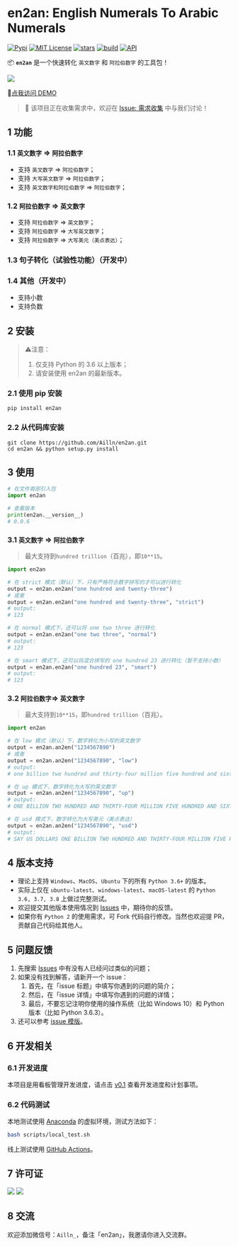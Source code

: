 # en2an: English Numerals To Arabic Numerals

[![Pypi](https://img.shields.io/pypi/v/en2an.svg)](https://pypi.org/project/en2an/)
[![MIT License](https://img.shields.io/badge/license-MIT-green.svg)](https://github.com/Ailln/en2an/blob/master/LICENSE)
[![stars](https://img.shields.io/github/stars/Ailln/en2an.svg)](https://github.com/Ailln/en2an/stargazers)
[![build](https://github.com/Ailln/en2an/workflows/build/badge.svg)](https://github.com/Ailln/cn2an/actions?query=workflow%3Abuild)
[![API](https://img.shields.io/badge/API-reference-pink.svg)](https://github.com/Ailln/en2an/wiki/API)

📦 **`en2an`** 是一个快速转化 `英文数字` 和 `阿拉伯数字` 的工具包！

[![](https://ailln.oss-cn-hangzhou.aliyuncs.com/github/en2an/en2an-site-v0.0.6.png)](https://www.dovolopor.com/en2an)

🔗[点我访问 DEMO](https://www.dovolopor.com/en2an)

> 🎈 该项目正在收集需求中，欢迎在 [Issue: 需求收集](https://github.com/Ailln/en2an/issues/1) 中与我们讨论！

## 1 功能

### 1.1 `英文数字` => `阿拉伯数字`

- 支持 `英文数字` => `阿拉伯数字`；
- 支持 `大写英文数字` => `阿拉伯数字`；
- 支持 `英文数字和阿拉伯数字` => `阿拉伯数字`；

### 1.2 `阿拉伯数字` => `英文数字`

- 支持 `阿拉伯数字` => `英文数字`；
- 支持 `阿拉伯数字` => `大写英文数字`；
- 支持 `阿拉伯数字` => `大写美元（美点表达）`；

### 1.3 句子转化（试验性功能）（开发中）

### 1.4 其他（开发中）

- 支持小数
- 支持负数

## 2 安装

> ⚠️注意：
> 1. 仅支持 Python 的 3.6 以上版本；
> 2. 请安装使用 en2an 的最新版本。

### 2.1 使用 pip 安装

```shell
pip install en2an
```

### 2.2 从代码库安装

```shell
git clone https://github.com/Ailln/en2an.git
cd en2an && python setup.py install
```

## 3 使用

```python
# 在文件首部引入包
import en2an

# 查看版本
print(en2an.__version__)
# 0.0.6
```

### 3.1 `英文数字` => `阿拉伯数字`

> 最大支持到`hundred trillion`（百兆），即`10**15`。

```python
import en2an

# 在 strict 模式（默认）下，只有严格符合数字拼写的才可以进行转化
output = en2an.en2an("one hundred and twenty-three")
# 或者
output = en2an.en2an("one hundred and twenty-three", "strict")
# output:
# 123

# 在 normal 模式下，还可以将 one two three 进行转化
output = en2an.en2an("one two three", "normal")
# output:
# 123

# 在 smart 模式下，还可以将混合拼写的 one hundred 23 进行转化（暂不支持小数）
output = en2an.en2an("one hundred 23", "smart")
# output:
# 123

```

### 3.2 `阿拉伯数字`=> `英文数字`

> 最大支持到`10**15`，即`hundred trillion`（百兆）。

```python
import en2an

# 在 low 模式（默认）下，数字转化为小写的英文数字
output = en2an.an2en("1234567890")
# 或者
output = en2an.an2en("1234567890", "low")
# output:
# one billion two hundred and thirty-four million five hundred and sixty-seven thousand eight hundred and ninety

# 在 up 模式下，数字转化为大写的英文数字
output = en2an.an2en("1234567890", "up")
# output:
# ONE BILLION TWO HUNDRED AND THIRTY-FOUR MILLION FIVE HUNDRED AND SIXTY-SEVEN THOUSAND EIGHT HUNDRED AND NINETY

# 在 usd 模式下，数字转化为大写美元（美点表达）
output = en2an.an2en("1234567890", "usd")
# output:
# SAY US DOLLARS ONE BILLION TWO HUNDRED AND THIRTY-FOUR MILLION FIVE HUNDRED AND SIXTY-SEVEN THOUSAND EIGHT HUNDRED AND NINETY ONLY
```

## 4 版本支持

- 理论上支持 `Windows`、`MacOS`、`Ubuntu` 下的所有 `Python 3.6+` 的版本。
- 实际上仅在 `ubuntu-latest`、`windows-latest`、`macOS-latest` 的 `Python 3.6, 3.7, 3.8` 上做过完整测试。
- 欢迎提交其他版本使用情况到 [Issues](https://github.com/Ailln/en2an/issues) 中，期待你的反馈。
- 如果你有 `Python 2` 的使用需求，可 Fork 代码自行修改。当然也欢迎提 PR，贡献自己代码给其他人。

## 5 问题反馈

1. 先搜索 [Issues](https://github.com/Ailln/en2an/issues) 中有没有人已经问过类似的问题；
2. 如果没有找到解答，请新开一个 issue：
    1. 首先，在「issue 标题」中填写你遇到的问题的简介；
    2. 然后，在「issue 详情」中填写你遇到的问题的详情；
    3. 最后，不要忘记注明你使用的操作系统（比如 Windows 10）和 Python 版本（比如 Python 3.6.3）。
3. 还可以参考 [issue 模版](https://github.com/Ailln/en2an/tree/master/.github/ISSUE_TEMPLATE)。

## 6 开发相关

### 6.1 开发进度

本项目是用看板管理开发进度，请点击 [v0.1](https://github.com/Ailln/en2an/projects/1) 查看开发进度和计划事项。

### 6.2 代码测试

本地测试使用 [Anaconda](https://www.anaconda.com/) 的虚拟环境，测试方法如下：

```bash
bash scripts/local_test.sh
```

线上测试使用 [GitHub Actions](https://github.com/Ailln/en2an/actions)。

## 7 许可证

[![](https://award.dovolopor.com?lt=License&rt=MIT&rbc=green)](./LICENSE)
[![](https://award.dovolopor.com?lt=Ailln's&rt=idea&lbc=lightgray&rbc=red&ltc=red)](https://github.com/Ailln/award)

## 8 交流

欢迎添加微信号：`Ailln_`，备注「en2an」，我邀请你进入交流群。
